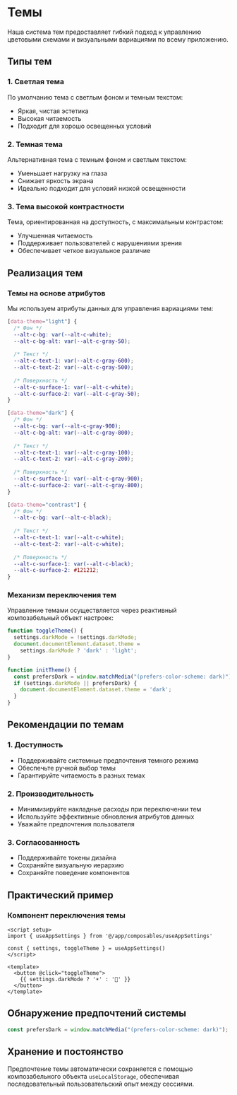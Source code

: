 # Темы

Наша система тем предоставляет гибкий подход к управлению цветовыми схемами и визуальными вариациями по всему приложению.

## Типы тем

### 1. Светлая тема
По умолчанию тема с светлым фоном и темным текстом:
- Яркая, чистая эстетика
- Высокая читаемость
- Подходит для хорошо освещенных условий

### 2. Темная тема
Альтернативная тема с темным фоном и светлым текстом:
- Уменьшает нагрузку на глаза
- Снижает яркость экрана
- Идеально подходит для условий низкой освещенности

### 3. Тема высокой контрастности
Тема, ориентированная на доступность, с максимальным контрастом:
- Улучшенная читаемость
- Поддерживает пользователей с нарушениями зрения
- Обеспечивает четкое визуальное различие

## Реализация тем

### Темы на основе атрибутов

Мы используем атрибуты данных для управления вариациями тем:

```css
[data-theme="light"] {
  /* Фон */
  --alt-c-bg: var(--alt-c-white);
  --alt-c-bg-alt: var(--alt-c-gray-50);
  
  /* Текст */
  --alt-c-text-1: var(--alt-c-gray-600);
  --alt-c-text-2: var(--alt-c-gray-500);
  
  /* Поверхность */
  --alt-c-surface-1: var(--alt-c-white);
  --alt-c-surface-2: var(--alt-c-gray-50);
}

[data-theme="dark"] {
  /* Фон */
  --alt-c-bg: var(--alt-c-gray-900);
  --alt-c-bg-alt: var(--alt-c-gray-800);
  
  /* Текст */
  --alt-c-text-1: var(--alt-c-gray-100);
  --alt-c-text-2: var(--alt-c-gray-200);
  
  /* Поверхность */
  --alt-c-surface-1: var(--alt-c-gray-900);
  --alt-c-surface-2: var(--alt-c-gray-800);
}

[data-theme="contrast"] {
  /* Фон */
  --alt-c-bg: var(--alt-c-black);
  
  /* Текст */
  --alt-c-text-1: var(--alt-c-white);
  --alt-c-text-2: var(--alt-c-white);
  
  /* Поверхность */
  --alt-c-surface-1: var(--alt-c-black);
  --alt-c-surface-2: #121212;
}
```

### Механизм переключения тем

Управление темами осуществляется через реактивный композабельный объект настроек:

```typescript
function toggleTheme() {
  settings.darkMode = !settings.darkMode;
  document.documentElement.dataset.theme = 
    settings.darkMode ? 'dark' : 'light';
}

function initTheme() {
  const prefersDark = window.matchMedia("(prefers-color-scheme: dark)").matches;
  if (settings.darkMode || prefersDark) {
    document.documentElement.dataset.theme = 'dark';
  }
}
```

## Рекомендации по темам

### 1. Доступность
- Поддерживайте системные предпочтения темного режима
- Обеспечьте ручной выбор темы
- Гарантируйте читаемость в разных темах

### 2. Производительность
- Минимизируйте накладные расходы при переключении тем
- Используйте эффективные обновления атрибутов данных
- Уважайте предпочтения пользователя

### 3. Согласованность
- Поддерживайте токены дизайна
- Сохраняйте визуальную иерархию
- Сохраняйте поведение компонентов

## Практический пример

### Компонент переключения темы

```vue
<script setup>
import { useAppSettings } from '@/app/composables/useAppSettings'

const { settings, toggleTheme } = useAppSettings()
</script>

<template>
  <button @click="toggleTheme">
    {{ settings.darkMode ? '☀️' : '🌙' }}
  </button>
</template>
```

## Обнаружение предпочтений системы

```typescript
const prefersDark = window.matchMedia("(prefers-color-scheme: dark)");
```

## Хранение и постоянство

Предпочтение темы автоматически сохраняется с помощью композабельного объекта `useLocalStorage`, обеспечивая последовательный пользовательский опыт между сессиями. 